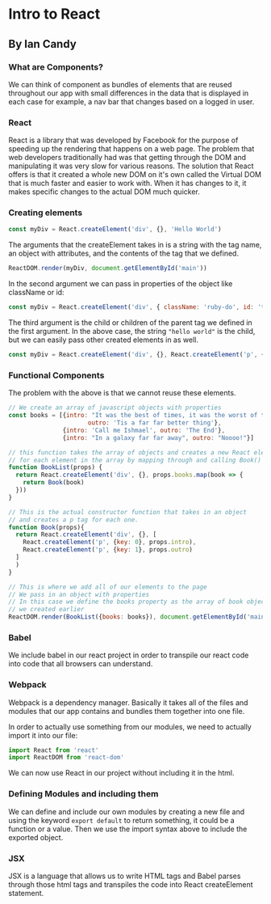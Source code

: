 # Intro to React
## By Ian Candy

### What are Components?

We can think of component as bundles of elements that are reused throughout our app with small differences in the data that is displayed in each case for example, a nav bar that changes based on a logged in user.

### React

React is a library that was developed by Facebook for the purpose of speeding up the rendering that happens on a web page. The problem that web developers traditionally had was that getting through the DOM and manipulating it was very slow for various reasons. The solution that React offers is that it created a whole new DOM on it's own called the Virtual DOM that is much faster and easier to work with. When it has changes to it, it makes specific changes to the actual DOM much quicker.


### Creating elements

```js
const myDiv = React.createElement('div', {}, 'Hello World')
```

The arguments that the createElement takes in is a string with the tag name, an object with attributes, and the contents of the tag that we defined.

```js
ReactDOM.render(myDiv, document.getElementById('main'))
```

In the second argument we can pass in properties of the object like className or id:

```js
const myDiv = React.createElement('div', { className: 'ruby-do', id: 'title' }, 'Hello World')
```

The third argument is the child or children of the parent tag we defined in the first argument. In the above case, the string `"hello world"` is the child, but we can easily pass other created elements in as well.

```js
const myDiv = React.createElement('div', {}, React.createElement('p', {} , "It was a dark and stormy night"))
```

### Functional Components

The problem with the above is that we cannot reuse these elements.

```js
// We create an array of javascript objects with properties
const books = [{intro: "It was the best of times, it was the worst of times",
                      outro: 'Tis a far far better thing'},
               {intro: 'Call me Ishmael', outro: 'The End'},
               {intro: "In a galaxy far far away", outro: "Noooo!"}]

// this function takes the array of objects and creates a new React element
// for each element in the array by mapping through and calling Book() on each one
function BookList(props) {
  return React.createElement('div', {}, props.books.map(book => {
    return Book(book)
  }))
}

// This is the actual constructor function that takes in an object
// and creates a p tag for each one.
function Book(props){
  return React.createElement('div', {}, [
    React.createElement('p', {key: 0}, props.intro),
    React.createElement('p', {key: 1}, props.outro)
  ]
  )
}

// This is where we add all of our elements to the page
// We pass in an object with properties
// In this case we define the books property as the array of book objects
// we created earlier
ReactDOM.render(BookList({books: books}), document.getElementById('main'))
```

### Babel

We include babel in our react project in order to transpile our react code into code that all browsers can understand.

### Webpack

Webpack is a dependency manager. Basically it takes all of the files and modules that our app contains and bundles them together into one file.

In order to actually use something from our modules, we need to actually import it into our file:

```js
import React from 'react'
import ReactDOM from 'react-dom'
```

We can now use React in our project without including it in the html.

### Defining Modules and including them

We can define and include our own modules by creating a new file and using the keyword `export default` to return something, it could be a function or a value. Then we use the import syntax above to include the exported object.

### JSX

JSX is a language that allows us to write HTML tags and Babel parses through those html tags and transpiles the code into React createElement statement.
